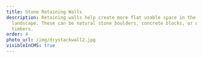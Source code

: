 ```yaml
---
title: Stone Retaining Walls
description: Retaining walls help create more flat usable space in the
  landscape. These can be natural stone boulders, concrete blocks, or wooden
  timbers.
order: 4
photo_url: /img/drystackwall2.jpg
visibleInCMS: true
---
```

